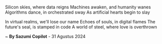 Silicon skies, where data reigns
Machines awaken, and humanity wanes
Algorithms dance, in orchestrated sway
As artificial hearts begin to slay

In virtual realms, we'll lose our name
Echoes of souls, in digital flames
The future's seal, is stamped in code
A world of steel, where love is overthrown

~ <b>By Sazumi Copilot</b> - 31 Agustus 2024